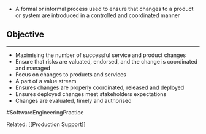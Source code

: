 - A formal or informal process used to ensure that changes to a product or system are introduced in a controlled and coordinated manner

## Objective
---
- Maximising the number of successful service and product changes
- Ensure that risks are valuated, endorsed, and the change is coordinated and managed
- Focus on changes to products and services
- A part of a value stream
- Ensures changes are properly coordinated, released and deployed
- Ensures deployed changes meet stakeholders expectations
- Changes are evaluated, timely and authorised

#SoftwareEngineeringPractice 

Related: [[Production Support]]